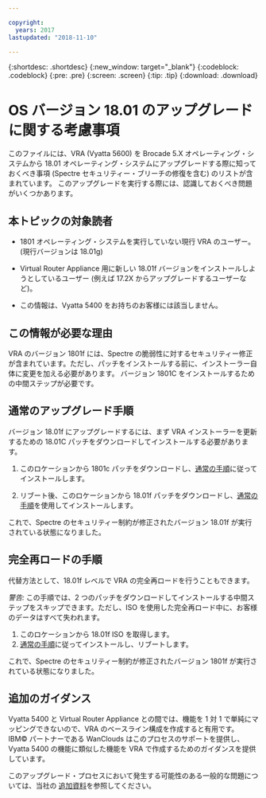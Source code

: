 ```yaml
---

copyright:
  years: 2017
lastupdated: "2018-11-10"

---
```


{:shortdesc: .shortdesc}
{:new_window: target="_blank"}
{:codeblock: .codeblock}
{:pre: .pre}
{:screen: .screen}
{:tip: .tip}
{:download: .download}

# OS バージョン 18.01 のアップグレードに関する考慮事項

このファイルには、VRA (Vyatta 5600) を Brocade 5.X オペレーティング・システムから 18.01 オペレーティング・システムにアップグレードする際に知っておくべき事項 (Spectre セキュリティー・ブリーチの修復を含む) のリストが含まれています。 このアップグレードを実行する際には、認識しておくべき問題がいくつかあります。

## 本トピックの対象読者

* 1801 オペレーティング・システムを実行していない現行 VRA のユーザー。 (現行バージョンは 18.01g)

* Virtual Router Appliance 用に新しい 18.01f バージョンをインストールしようとしているユーザー (例えば 17.2X からアップグレードするユーザーなど)。

* この情報は、Vyatta 5400 をお持ちのお客様には該当しません。

## この情報が必要な理由

VRA のバージョン 1801f には、Spectre の脆弱性に対するセキュリティー修正が含まれています。ただし、パッチをインストールする前に、インストーラー自体に変更を加える必要があります。 バージョン 1801C をインストールするための中間ステップが必要です。

## 通常のアップグレード手順
バージョン 18.01f にアップグレードするには、まず VRA インストーラーを更新するための 18.01C パッチをダウンロードしてインストールする必要があります。

1. このロケーションから 1801c パッチをダウンロードし、[通常の手順](/docs/infrastructure/virtual-router-appliance?topic=virtual-router-appliance-upgrading-the-os)に従ってインストールします。

2. リブート後、このロケーションから 18.01f パッチをダウンロードし、[通常の手順](/docs/infrastructure/virtual-router-appliance?topic=virtual-router-appliance-upgrading-the-os)を使用してインストールします。

これで、Spectre のセキュリティー制約が修正されたバージョン 18.01f が実行されている状態になりました。

## 完全再ロードの手順
代替方法として、18.01f レベルで VRA の完全再ロードを行うこともできます。

*警告:* この手順では、2 つのパッチをダウンロードしてインストールする中間ステップをスキップできます。ただし、ISO を使用した完全再ロード中に、お客様のデータはすべて失われます。

1. このロケーションから 18.01f ISO を取得します。
2. [通常の手順](/docs/infrastructure/virtual-router-appliance?topic=virtual-router-appliance-upgrading-the-os)に従ってインストールし、リブートします。

これで、Spectre のセキュリティー制約が修正されたバージョン 1801f が実行されている状態になりました。

## 追加のガイダンス

Vyatta 5400 と Virtual Router Appliance との間では、機能を 1 対 1 で単純にマッピングできないので、VRA のベースライン構成を作成すると有用です。 IBM© パートナーである WanClouds はこのプロセスのサポートを提供し、Vyatta 5400 の機能に類似した機能を VRA で作成するためのガイダンスを提供しています。

このアップグレード・プロセスにおいて発生する可能性のある一般的な問題については、当社の [追加資料](/docs/infrastructure/virtual-router-appliance?topic=virtual-router-appliance-vyatta-5400-common-migration-issues)を参照してください。
